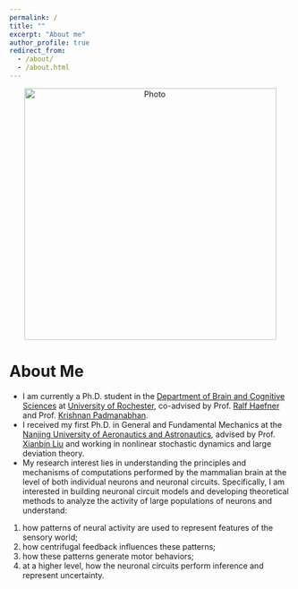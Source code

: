 ```yaml
---
permalink: /
title: ""
excerpt: "About me"
author_profile: true
redirect_from: 
  - /about/
  - /about.html
---
```


<p align="center">
  <img src="https://MAGICzhen.github.io/files/drawing_zhen.jpg?raw=true" alt="Photo" style="width: 450px;"/> 
</p>

# About Me
* I am currently a Ph.D. student in the [Department of Brain and Cognitive Sciences](http://www.sas.rochester.edu/bcs/) at [University of Rochester](https://rochester.edu), co-advised by Prof. [Ralf Haefner](http://www.sas.rochester.edu/bcs/people/faculty/haefner_ralf/index.html) and Prof. [Krishnan Padmanabhan](https://www.urmc.rochester.edu/people/29791170-krishnan-padmanabhan).
* I received my first Ph.D. in General and Fundamental Mechanics at the [Nanjing University of Aeronautics and Astronautics](http://iao.nuaa.edu.cn), advised by Prof. [Xianbin Liu](http://faculty.nuaa.edu.cn/lxb/zh_CN/index.htm) and working in nonlinear stochastic dynamics and large deviation theory.
* My research interest lies in understanding the principles and mechanisms of computations performed by the mammalian brain at the level of both individual neurons and neuronal circuits. Specifically, I am interested in building neuronal circuit models and developing theoretical methods to analyze the activity of large populations of neurons and understand: 
1. how patterns of neural activity are used to represent features of the sensory world;
1. how centrifugal feedback influences these patterns;
1. how these patterns generate motor behaviors;
1. at a higher level, how the neuronal circuits perform inference and represent uncertainty.
